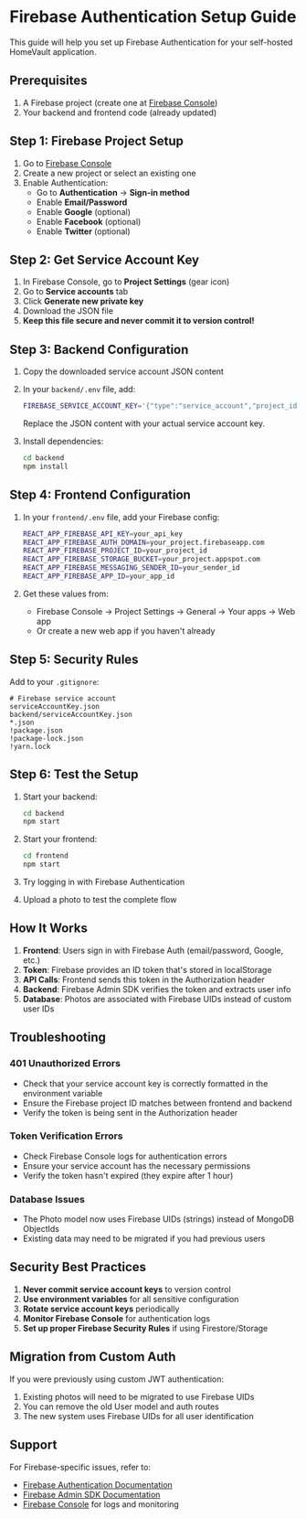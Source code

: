 # Firebase Authentication Setup Guide

This guide will help you set up Firebase Authentication for your self-hosted HomeVault application.

## Prerequisites

1. A Firebase project (create one at [Firebase Console](https://console.firebase.google.com/))
2. Your backend and frontend code (already updated)

## Step 1: Firebase Project Setup

1. Go to [Firebase Console](https://console.firebase.google.com/)
2. Create a new project or select an existing one
3. Enable Authentication:
   - Go to **Authentication** → **Sign-in method**
   - Enable **Email/Password**
   - Enable **Google** (optional)
   - Enable **Facebook** (optional)
   - Enable **Twitter** (optional)

## Step 2: Get Service Account Key

1. In Firebase Console, go to **Project Settings** (gear icon)
2. Go to **Service accounts** tab
3. Click **Generate new private key**
4. Download the JSON file
5. **Keep this file secure and never commit it to version control!**

## Step 3: Backend Configuration

1. Copy the downloaded service account JSON content
2. In your `backend/.env` file, add:

   ```bash
   FIREBASE_SERVICE_ACCOUNT_KEY='{"type":"service_account","project_id":"...","private_key_id":"...","private_key":"-----BEGIN PRIVATE KEY-----\n...\n-----END PRIVATE KEY-----\n","client_email":"...","client_id":"...","auth_uri":"...","token_uri":"...","auth_provider_x509_cert_url":"...","client_x509_cert_url":"..."}'
   ```

   Replace the JSON content with your actual service account key.

3. Install dependencies:
   ```bash
   cd backend
   npm install
   ```

## Step 4: Frontend Configuration

1. In your `frontend/.env` file, add your Firebase config:

   ```bash
   REACT_APP_FIREBASE_API_KEY=your_api_key
   REACT_APP_FIREBASE_AUTH_DOMAIN=your_project.firebaseapp.com
   REACT_APP_FIREBASE_PROJECT_ID=your_project_id
   REACT_APP_FIREBASE_STORAGE_BUCKET=your_project.appspot.com
   REACT_APP_FIREBASE_MESSAGING_SENDER_ID=your_sender_id
   REACT_APP_FIREBASE_APP_ID=your_app_id
   ```

2. Get these values from:
   - Firebase Console → Project Settings → General → Your apps → Web app
   - Or create a new web app if you haven't already

## Step 5: Security Rules

Add to your `.gitignore`:

```
# Firebase service account
serviceAccountKey.json
backend/serviceAccountKey.json
*.json
!package.json
!package-lock.json
!yarn.lock
```

## Step 6: Test the Setup

1. Start your backend:

   ```bash
   cd backend
   npm start
   ```

2. Start your frontend:

   ```bash
   cd frontend
   npm start
   ```

3. Try logging in with Firebase Authentication
4. Upload a photo to test the complete flow

## How It Works

1. **Frontend**: Users sign in with Firebase Auth (email/password, Google, etc.)
2. **Token**: Firebase provides an ID token that's stored in localStorage
3. **API Calls**: Frontend sends this token in the Authorization header
4. **Backend**: Firebase Admin SDK verifies the token and extracts user info
5. **Database**: Photos are associated with Firebase UIDs instead of custom user IDs

## Troubleshooting

### 401 Unauthorized Errors

- Check that your service account key is correctly formatted in the environment variable
- Ensure the Firebase project ID matches between frontend and backend
- Verify the token is being sent in the Authorization header

### Token Verification Errors

- Check Firebase Console logs for authentication errors
- Ensure your service account has the necessary permissions
- Verify the token hasn't expired (they expire after 1 hour)

### Database Issues

- The Photo model now uses Firebase UIDs (strings) instead of MongoDB ObjectIds
- Existing data may need to be migrated if you had previous users

## Security Best Practices

1. **Never commit service account keys** to version control
2. **Use environment variables** for all sensitive configuration
3. **Rotate service account keys** periodically
4. **Monitor Firebase Console** for authentication logs
5. **Set up proper Firebase Security Rules** if using Firestore/Storage

## Migration from Custom Auth

If you were previously using custom JWT authentication:

1. Existing photos will need to be migrated to use Firebase UIDs
2. You can remove the old User model and auth routes
3. The new system uses Firebase UIDs for all user identification

## Support

For Firebase-specific issues, refer to:

- [Firebase Authentication Documentation](https://firebase.google.com/docs/auth)
- [Firebase Admin SDK Documentation](https://firebase.google.com/docs/admin)
- [Firebase Console](https://console.firebase.google.com/) for logs and monitoring
